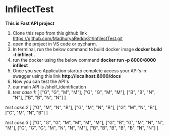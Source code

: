 # InfilectTest
**This is Fast API project**

1. Clone this repo from this github link https://github.com/MadhuryaReddy31/InfilectTest.git
2. open the project in VS code or pycharm. 
3. In terminal, run the below command to build docker image
**docker build -t infilect .**
4. run the docker using the below command
**docker run -p 8000:8000 infilect**
5. Once you see Application startup complete access your API's in swagger using this link **http://localhost:8000/docs**
6. Now you can test the API's
7. our main API is /shelf_identification
8. *test case 1:*
[
    ["G", "G", "M", "M"],
    ["G", "G", "M", "M"],
    ["B", "B", "N", "N"],
    ["B", "B", "N", "N"]
]


*test case:2*
[
        ["G", "M", "N", "B"],
        ["G", "M", "N", "B"],
        ["G", "M", "N", "B"],
        ["G", "M", "N", "B"]
]


*test case:3*
[
    ["G", "G", "G", "M", "M", "M", "M"],
    ["G", "B", "G", "M", "N", "N", "M"],
    ["G", "G", "G", "M", "N", "N", "M"],
    ["B", "B", "B", "B", "B", "N", "N"]
]

